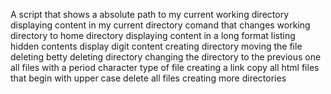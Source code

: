 A script that shows a absolute path to my current working directory
displaying content in my current directory
comand that changes working directory to home directory
displaying content in a long format
listing hidden contents
display digit content
creating directory
moving the file
deleting betty
deleting directory
changing the directory to the previous one
all files with a period character
type of file
creating a link
copy all html
files that begin with upper case
delete all files
creating more directories
